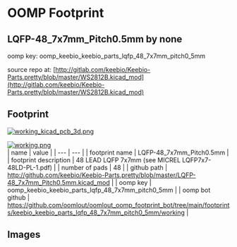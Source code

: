 # OOMP Footprint  
## LQFP-48_7x7mm_Pitch0.5mm  by none  
  
oomp key: oomp_keebio_keebio_parts_lqfp_48_7x7mm_pitch0_5mm  
  
source repo at: [http://gitlab.com/keebio/Keebio-Parts.pretty/blob/master/WS2812B.kicad_mod](http://gitlab.com/keebio/Keebio-Parts.pretty/blob/master/WS2812B.kicad_mod)  
## Footprint  
  
[![working_kicad_pcb_3d.png](working_kicad_pcb_3d_600.png)](working_kicad_pcb_3d.png)  
  
[![working.png](working_600.png)](working.png)  
| name | value | 
| --- | --- | 
| footprint name | LQFP-48_7x7mm_Pitch0.5mm | 
| footprint description | 48 LEAD LQFP 7x7mm (see MICREL LQFP7x7-48LD-PL-1.pdf) | 
| number of pads | 48 | 
| github path | http://github.com/keebio/Keebio-Parts.pretty/blob/master/LQFP-48_7x7mm_Pitch0.5mm.kicad_mod | 
| oomp key | oomp_keebio_keebio_parts_lqfp_48_7x7mm_pitch0_5mm | 
| oomp bot github | https://github.com/oomlout/oomlout_oomp_footprint_bot/tree/main/footprints/keebio_keebio_parts_lqfp_48_7x7mm_pitch0_5mm/working | 
## Images  
